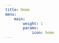 ```yaml
---
title: Home
menu:
    main:
        weight: 1
        params: 
            icon: home
---
```



<!-- This is the home page
- [Programming Language Design](/language-design)
- [Travel](/travel)
- [Philosophy](/philosophy)
- [Social Protocols](/social-protocols)
- [Argumentation Theory](/argumentation-theory)



 -->